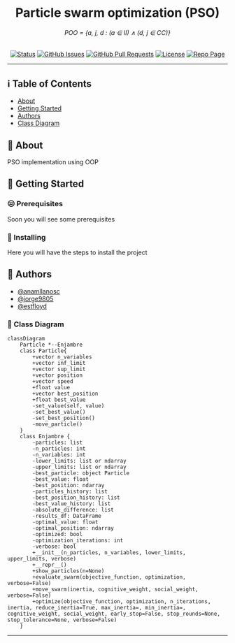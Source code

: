 <h1 align="center">Particle swarm optimization (PSO)</h1>
<div align="center">
    
###### POO = {a, j, d : (a $\in$ II) $\land$ (d, j $\in$ CC)}
[![Status](https://img.shields.io/badge/status-active-success.svg)]()
[![GitHub Issues](https://img.shields.io/github/issues/kylelobo/The-Documentation-Compendium.svg)](https://github.com/anamllanosc/PSO-Implementation/issues)
[![GitHub Pull Requests](https://img.shields.io/github/issues-pr/kylelobo/The-Documentation-Compendium.svg)](https://github.com/anamllanosc/PSO-Implementation/pulls)
[![License](https://img.shields.io/badge/license-MIT-blue.svg)](/LICENSE)
[![Repo Page](https://img.shields.io/badge/GitHub-Page-blue?style=plastic&logo=github)](https://anamllanosc.github.io/PSO-Implementation/)
</div>

----
## ℹ️ Table of Contents

- [About](#about)
- [Getting Started](#getting_started)
- [Authors](#authors)
- [Class Diagram](#diagram)

## 📂 About <a name = "about"></a>

PSO implementation using OOP

## 👾 Getting Started <a name = "getting_started"></a>

### 😒 Prerequisites 

Soon you will see some prerequisites

### 🎩 Installing 

Here you will have the steps to install the project

## 🤵 Authors <a name = "authors"></a>

- [@anamllanosc](https://github.com/anamllanosc)
- [@jorge9805](https://github.com/jorge9805)
- [@estfloyd](https://github.com/estfloyd)

### 📰 Class Diagram <a name="diagram"></a>
```mermaid
classDiagram
    Particle *--Enjambre
    class Particle{
        +vector n_variables
        +vector inf_limit
        +vector sup_limit
        +vector position
        +vector speed
        +float value
        +vector best_position
        +float best_value
        -set_value(self, value)
        -set_best_value()
        -set_best_position()
        -move_particle()
    }
    class Enjambre {
        -particles: list
        -n_particles: int
        -n_variables: int
        -lower_limits: list or ndarray
        -upper_limits: list or ndarray
        -best_particle: object Particle
        -best_value: float
        -best_position: ndarray
        -particles_history: list
        -best_position_history: list
        -best_value_history: list
        -absolute_difference: list
        -results_df: DataFrame
        -optimal_value: float
        -optimal_position: ndarray
        -optimized: bool
        -optimization_iterations: int
        -verbose: bool
        +__init__(n_particles, n_variables, lower_limits, upper_limits, verbose)
        +__repr__()
        +show_particles(n=None)
        +evaluate_swarm(objective_function, optimization, verbose=False)
        +move_swarm(inertia, cognitive_weight, social_weight, verbose=False)
        +optimize(objective_function, optimization, n_iterations, inertia, reduce_inertia=True, max_inertia=, min_inertia=, cognitive_weight, social_weight, early_stop=False, stop_rounds=None, stop_tolerance=None, verbose=False)
    }

```
--------
